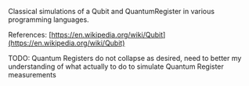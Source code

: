 Classical simulations of a Qubit and QuantumRegister in various programming languages.

References: [https://en.wikipedia.org/wiki/Qubit](https://en.wikipedia.org/wiki/Qubit)

TODO: Quantum Registers do not collapse as desired, need to better my understanding
    of what actually to do to simulate Quantum Register measurements